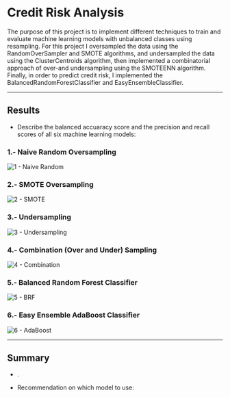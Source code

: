 # Credit Risk Analysis

The purpose of this project is to implement different techniques to train and evaluate machine learning models with unbalanced classes using resampling. For this project I oversampled the data using the RandomOverSampler and SMOTE algorithms, and undersampled the data using the ClusterCentroids algorithm, then implemented a combinatorial approach of over-and undersampling using the SMOTEENN algorithm. Finally, in order to predict credit risk, I implemented the BalancedRandomForestClassifier and EasyEnsembleClassifier.


---


## Results


* Describe the balanced accuaracy score and the precision and recall scores of all six machine learning models:

### 1.- Naive Random Oversampling

![1 - Naive Random](https://user-images.githubusercontent.com/113866707/217706569-425c475c-47a7-458b-abf9-5c8c68defa36.png)

### 2.- SMOTE Oversampling

![2 - SMOTE](https://user-images.githubusercontent.com/113866707/217706589-9230fc07-ea71-4c74-aa09-4bd76e5a337e.png)

### 3.- Undersampling

![3 - Undersampling](https://user-images.githubusercontent.com/113866707/217706605-8b347022-36ab-46f4-8fc9-ece8676f55ec.png)

### 4.- Combination (Over and Under) Sampling

![4 - Combination](https://user-images.githubusercontent.com/113866707/217706625-4c011df6-5e01-4d50-8f86-e3c8d0b4e754.png)

### 5.- Balanced Random Forest Classifier

![5 - BRF](https://user-images.githubusercontent.com/113866707/217706641-9ce2f679-eda8-40b4-9509-ff3ec4e98429.png)

### 6.- Easy Ensemble AdaBoost Classifier

![6 - AdaBoost](https://user-images.githubusercontent.com/113866707/217706656-99cd0858-75f5-4c00-a345-ae46ab1ff102.png)



---

## Summary

* .


* Recommendation on which model to use:


